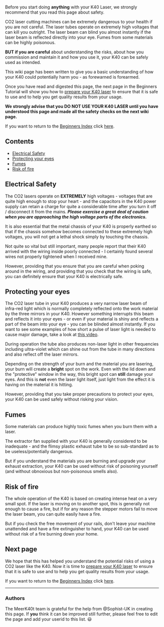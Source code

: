 Before you start doing **anything** with your K40 Laser, we strongly recommend that you read this page about safety.

CO2 laser cutting machines can be extremely dangerous to your health if you are not careful. The laser tubes operate on extremely high voltages that can kill you outright. The laser beam can blind you almost instantly if the laser beam is reflected directly into your eye. Fumes from some materials can be highly poisonous.

**BUT if you are careful** about understanding the risks, about how you commission and maintain it and how you use it, your K40 can be safely used as intended.

This wiki page has been written to give you a basic understanding of how your K40 could potentially harm you - as forewarned is forearmed.

Once you have read and digested this page, the next page in the Beginners Tutorial will show you how to [prepare your K40 laser](./Beginners:-2.-Preparing-your-K40-laser) to ensure that it is safe to use and to help you get quality results from your usage.

**We strongly advise that you DO NOT USE YOUR K40 LASER until you have understood this page and made all the safety checks on the next wiki page.** 

If you want to return to the [Beginners Index](./Beginners:-0.-Index) click [here](./Beginners:-0.-Index).

## Contents
* [Electrical Safety](#electrical-safety)
* [Protecting your eyes](#protecting-your-eyes)
* [Fumes](#fumes)
* [Risk of fire](#risk-of-fire)

## Electrical Safety
The CO2 lasers operate on **EXTREMELY** high voltages - voltages that are quite high enough to stop your heart - and the capacitors in the K40 power supply can retain a charge for quite a considerable time after you turn it off / disconnect it from the mains. ***Please exercise a great deal of caution when you are approaching the high voltage parts of the electronics.***

It is also essential that the metal chassis of your K40 is properly earthed so that if the chassis somehow becomes connected to these extremely high voltages, you will not get a lethal shock simply by touching the chassis.

Not quite so vital but still important, many people report that their K40 arrived with the wiring inside poorly connected - I certainly found several wires not properly tightened when I received mine.

However, providing that you ensure that you are careful when poking around in the wiring, and providing that you check that the wiring is safe, you can definitely ensure that your K40 is electrically safe.

## Protecting your eyes
The CO2 laser tube in your K40 produces a very narrow laser beam of infra-red light which is normally completely reflected onto the work material by the three mirrors in your K40. However something interrupts this beam and reflects it into your eyes - or even if your material is shiny and reflects a part of the beam into your eye - you can be blinded almost instantly. If you want to see some examples of how short a pulse of laser light is needed to cause major damage, take a look at [this video](https://www.youtube.com/watch?v=-wXApAAh8xA).

During operation the tube also produces non-laser light in other frequencies including ultra-violet which can shine out from the tube in many directions and also reflect off the laser mirrors.

Depending on the strength of your burn and the material you are lasering, your burn will create a **bright** spot on the work. Even with the lid down and the "protective" window in the way, this bright spot can **still** damage your eyes. And this is **not** even the laser light itself, just light from the effect it is having on the material it is hitting. 

However, providing that you take proper precautions to protect your eyes, your K40 can be used safely without risking your vision.

## Fumes
Some materials can produce highly toxic fumes when you burn them with a laser.

The extractor fan supplied with your K40 is generally considered to be inadequate - and the flimsy plastic exhaust tube to be so sub-standard as to be useless/potentially dangerous.

But if you understand the materials you are burning and upgrade your exhaust extraction, your K40 can be used without risk of poisoning yourself (and without obnoxious but non-poisonous smells also).

## Risk of fire
The whole operation of the K40 is based on creating intense heat on a very small spot. If the laser is moving on to another spot, this is generally not enough to cause a fire, but if for any reason the stepper motors fail to move the laser beam, you can quite easily have a fire.

But if you check the free movement of your rails, don't leave your machine unattended and have a fire extinguisher to hand, your K40 can be used without risk of a fire burning down your home.

## Next page
We hope that this has helped you understand the potential risks of using a CO2 laser like the K40. Now it is time to [prepare your K40 laser](./Beginners:-2.-Preparing-your-K40-laser) to ensure that it is safe to use and to help you get quality results from your usage.

If you want to return to the [Beginners Index](./Beginners:-0.-Index) click [here](./Beginners:-0.-Index).

---
### Authors
The MeerK40t team is grateful for the help from @Sophist-UK in creating this page. If **you** think it can be improved still further, please feel free to edit the page and add your userid to this list. 😃